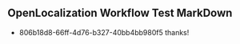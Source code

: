 ## OpenLocalization Workflow Test MarkDown
* 806b18d8-66ff-4d76-b327-40bb4bb980f5 thanks!

<!--HONumber=Jul16_HO4-->


